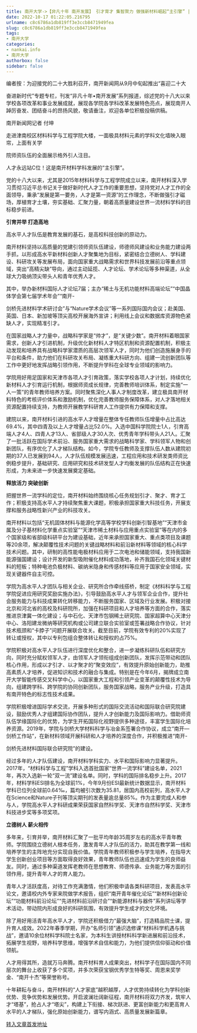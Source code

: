 ```yaml
---
title: 南开大学->【非凡十年 南开发展】 引才育才 集智聚力 做强新材料崛起“主引擎” | nankai.info
date: 2022-10-17 01:22:05.216795
urlname: c8c6786a1db819ff3e3ccb8471949fea
slug: c8c6786a1db819ff3e3ccb8471949fea
tags: 
- 南开大学
categories:
- nankai.info
- 南开大学
authorbox: false
sidebar: false
---
```

编者按：为迎接党的二十大胜利召开，南开新闻网从9月中旬起推出“喜迎二十大

奋进新时代”专题专栏，刊发“非凡十年•南开发展”系列报道，综述党的十八大以来学校各项改革和事业发展成就，展现各学院各学科改革发展特色亮点，展现南开人踔厉奋发、团结奋斗的昂扬风貌，敬请垂注，欢迎各单位积极投稿供稿。

南开新闻网记者 付坤

走进津南校区材料科学与工程学院大楼，一面极具材料元素的学科文化墙映入眼帘，上面有关学
<!--more-->
院师资队伍的全面展示格外引人注目。

人才永远站C位！这是南开材料学科发展的“主引擎”。

党的十八大以来，尤其是2015年材料科学与工程学院成立以来，南开材料深入学习贯彻习近平总书记关于做好新时代人才工作的重要思想，坚持党对人才工作的全面领导，秉承“发展是第一要务，人才是第一资源”的工作理念，不断做强引才磁场，厚植育才土壤，夯实基础、汇聚力量，朝着高质量建设世界一流材料学科的目标稳步前进。

**引育并举 打造高地**

高水平人才队伍是教育发展的基石，是高校科技创新的原动力。

南开材料坚持以高质量的党建引领师资队伍建设，师德师风建设和业务能力建设两手抓，以形成高水平新材料创新人才聚集地为目标，紧密结合立德树人、学科建设、科研攻关等发展布局，面向国家重大战略需求和世界科技发展前沿等重点领域，突出“高精尖缺”导向，通过主动延揽、人才论坛、学术论坛等多种渠道，从全球大力吸纳顶尖带头人和青年优秀人才。

其中，举办新材料国际人才论坛7届；主办“稀土与无机功能材料高端论坛”“中国晶体学会第七届学术年会”“南开-

剑桥先进材料学术研讨会”与“Nature学术会议”等一系列国际国内会议；赴美国、英国、日本、新加坡等顶尖高校开展海外宣讲；利用线上会议和数据库资源物色紧缺人才，实现精准引才。

在国家战略人才力量中，战略科学家是“帅才”，是“关键少数”。南开材料着眼国家需求，创新人才引进机制，升级优化新材料人才特区机制和资源配置机制，积极主动发现和培养具有战略科学家潜质的高层次领军人才，同时为他们创造施展身手的平台和条件，助力他们在科研攻关布局、凝练重大科研方向、组建一流创新团队等工作中更好地发挥战略引领作用，不断提升学科在全球专业领域的影响力。

学院用好用足国家和天津市各项人才引育政策，落实学校各项人才计划，持续优化新材料人才引育运行机制，根据师资成长规律，完善教师培训体系，制定实施“一人一策”的青年教师培养方案。同时聚焦深化人事人才制度改革，建立极具南开材料特色的考核评价体系和激励机制，优化完善教师服务保障体系，对人才落地相关资源配置持续支持，为教师开展教学科研育人工作提供有力保障和支撑。

建院以来，南开材料引进的高水平人才增量在整体专任教师队伍增量中占比高达69.4%，其中四青及以上人才增量占比52.0%。入选中国科学院院士1人，引育高端人才4人、四青人才13人、省部级人才30人次、优秀青年学科带头人21人。汇聚了一批活跃在国际学术前沿、服务国家重大需求的战略科学家、学科领军人物和创新团队，有序优化了人才梯队结构。如今，学院专任教师及支撑队伍人数从建院初期的37人已发展到94人，人才队伍规模发展迅速，工程应用和技术研发类师资比例稳步提升，基础研究、应用研究和技术研发型人才均衡发展的队伍结构正在快速形成，为未来进一步快速发展奠定基础。

**释放活力 突破创新**

把握世界一流学科的定位，南开材料始终围绕核心任务规划引才、聚才、育才工作；积极支持高水平人才持续聚焦重大课题，积极承担国家重大科技任务，开展支撑和服务战略性新兴产业的科技攻关。

南开材料以包括“无机固体材料与能源化学高等学校学科创新引智基地”“天津市金属及分子基材料化学重点实验室”“天津市稀土材料与应用重点实验室”等在内的多个国家级和省部级科研平台为建设基础，近年来承担国家重大、重点类项目及课题等20余项，解决颠覆性技术问题的关键战略材料和前沿新材料等领域的核心科学技术问题。其中，研制的高性能电极材料应用于二次电池和储能领域，支持我国新能源强国建设；设计开发的新型吸附催化材料成功落地，补齐我国石化领域关键材料的短板；特种电池负极材料、碳纳米隐身和传感材料等应用于国家安全领域，实现关键器件自主可控。

学院为高水平人才团队与相关企业、研究所合作牵线搭桥，制定《材料科学与工程学院促进应用研究奖励实施办法》，引导鼓励高水平人才与领军企业合作，提升社会服务能力与科技成果转化转移能力，不断服务国家、区域及行业发展。积极对接北京和河北省的高校及科研院所，加强在科研项目和人才培养等方面的合作，落实推进京津冀一体化建设；与中石化、天津市包钢稀土研究院、国家超算中心天津分中心、洛阳建龙微纳等研究机构或公司建立联合实验室或签署战略合作协议，针对技术瓶颈和“卡脖子”问题开展联合攻关。截至目前，学院有效专利的20%实现了转让或授权，其中以专利包组合整体转让和授权的占75%。

学院积极对高水平人才队伍进行深度优化和整合，进一步凝练科研队伍和研究方向，同时充分赋权领军人才，由领军人才领衔组成创新团队，发挥示范带动和团队核心作用，形成以才引才、以才聚才的“聚变效应”，有效提升原始创新能力，助推高素质人才培养，促进知识和技术的融合与集成。特别是在今年6月，揭牌成立南开大学智能传感交叉科学中心，以国家重大工程和引领产业变革的颠覆性技术为导向，组建跨学科、跨学院的协同创新团队，服务国家战略，服务产业升级，打造具有南开特色的标志性技术成果。

学院积极增进国际学术交流，开展多种形式的国际交流活动和国际联合研究院建设，鼓励优秀人才组建国际协作团队，提升人才创新能力及国际影响力。借助师资队伍学缘国际化的优势，为学生开拓国际化视野提供多种途径，丰富学生国际化培养资源。2019年，学院与剑桥大学材料科学与冶金系签署合作协议，成立“南开—剑桥工作站”，在新材料领域开展科研和人才培养的深度合作，并积极推进“南开-

剑桥先进材料国际联合研究院”的建设。

经过多年的人才队伍建设，南开材料学科实力、水平和国际影响力显著提升。2017年，“材料科学与工程”学科入选首批国家“世界一流学科”建设名单，2021年，再次入选新一轮“双一流”建设名单。同时，学科的国际排名稳步上升。2017年，材料学科ESI排名为全球前1%，今年9月份ESI最新统计数据显示，南开材料学科已位列全球前0.64‰，篇均被引次数为35.81，居国内高校前列，高水平人才在Science和Nature子刊等顶尖期刊的发表量逾总量85%。作为主要完成人和参与人，学院高水平人才科研成果荣获国家自然科学奖、天津市自然科学奖、天津市科技进步奖等多项奖项。

**立德树人 薪火相传**

多年来，引育并举，南开材料汇聚了一批平均年龄35周岁左右的高水平青年教师。学院围绕立德树人根本任务，激发青年人才队伍的活力，助其在教学第一线和培养学生的主阵地充分实现自我价值。学院青年教师积极参与学生培养，在指导大学生创新创业项目等方面取得良好效果，青年教师队伍也迅速成为学生的良师益友。同时，通过多种渠道发挥老教师在思想教育、师德传承、业务能力等方面的引领作用，提升青年人才的育人能力。

青年人才活跃度高，对待工作充满激情，他们积极申请各类科研项目，发表高水平论文，邀请校内外专家来院做学术报告，组织“南开青年催化论坛”“新材料创新论坛”“功能材料前沿论坛”“先进材料前沿研讨会”“新能源材料与器件”系列讲坛等学术活动，带动院内形成良好的科研氛围，有效提升学生成才的文化环境。

除了用好用活青年高水平人才，学院还积极借力“最强大脑”，打造精品院士课，提升育人成效。2022年春季学期，开办“名师引领”通识选修课“材料科学机遇与挑战”，邀请10余位材料学科院士名家，为本科生讲授材料科学新进展和前沿技术，拓展学生视野，培养科学思维，增强学术自信和能力，为他们提供信仰驱动和价值领航。

人才用得其所，造就万马奔腾。南开材料育人成果突出，材料学子在国际国内不同层次的舞台上收获了多个奖项，并多次荣获宝钢优秀学生特等奖、周恩来奖学金、“南开十杰”等荣誉称号。

十年耕耘与奋斗，南开材料的“人才家底”越积越厚，人才优势持续转化为学科创新优势、竞争优势和发展优势。开启波澜壮阔新征程，南开材料将双力齐发，筑牢人才“塔基”，抢占人才“塔尖”，构建上下衔接、梯次跃进、更富创新能力和更高育人水平的人才梯队，强化原始创新能力，谱写内涵式、高质量发展新篇章。



[转入文章首发地址](http://news.nankai.edu.cn/ywsd/system/2022/10/14/030053147.shtml)